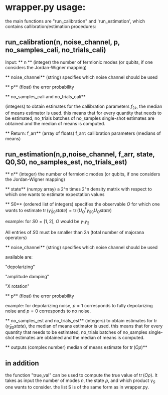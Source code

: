 # wrapper.py usage:

the main functions are "run_calibration" and 'run_estimation', which contains callibration/estimation procedures:

## run_calibration(n, noise_channel, p, no_samples_cali, no_trials_cali)
Input:
** n **
(integer) the number of fermionic modes (or qubits, if one considers the Jordan-Wigner mapping)

** noise_channel**
(string) specifies which noise channel should be used

** p**
(float) the error probability

** no_samples_cali and no_trials_cali**

(integers) to obtain estimates for the callibration parameters $f_{2k}$, the median of means estimator is used.
this means that for every quantity that needs to be estimated, no_trials batches of no_samples single-shot estimates are obtained and the median of means is computed.

** Return: f_arr**
(array of floats) f_arr: callibration parameters (medians of means)

## run_estimation(n,p,noise_channel, f_arr, state, Q0,S0, no_samples_est, no_trials_est)

** n**
(integer) the number of fermionic modes (or qubits, if one considers the Jordan-Wigner mapping)

** state**
(numpy array) a 2^n times 2^n density matrix with respect to which one wants to estimate expectation values

** S0**
(ordered list of integers) specifies the observable $O$ for which one wants to estimate $\operatorname{tr}(\tilde\gamma_{S0} state)=\operatorname{tr}(U_O^\dagger\gamma_{S0}U_O state)$

example: for $S0=[1,2]$, $O$ would be $\gamma_1 \gamma_2$

All entries of $S0$ must be smaller than $2n$ (total number of majorana operators)
                  
** noise_channel**
(string) specifies which noise channel should be used

available are: 

"depolarizing"

"amplitude damping"

"X rotation"

** p**
(float) the error probability

example: for depolarizing noise, $p=1$ corresponds to fully depolarizing noise and $p=0$ corresponds to no noise.

** no_samples_est and no_trials_est**
(integers) to obtain estimates for $\operatorname{tr}(\tilde\gamma_{S0} state)$, the median of means estimator is used.
this means that for every quantity that needs to be estimated, no_trials batches of no_samples single-shot estimates are obtained and the median of means is computed.


** outputs (complex number) median of means estimate for $\operatorname{tr}(O \rho)$**

## in addition

the function "true_val" can be used to compute the true value of $\operatorname{tr}(O \rho)$. It takes as input the number of modes $n$, the state $\rho$,
and which product $\gamma_{S}$ one wants to consider. the list S is of the same form as in wrapper.py.


